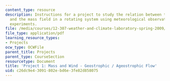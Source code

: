 ```yaml
---
content_type: resource
description: Instructions for a project to study the relation between the wind field
  and the mass field in a rotating system using meteorological observations and laboratory
  experiments.
file: /media/courses/12-307-weather-and-climate-laboratory-spring-2009/c26dc9e43091802ebd6e3fe82d858075_masswind.pdf
file_type: application/pdf
learning_resource_types:
- Projects
ocw_type: OCWFile
parent_title: Projects
parent_type: CourseSection
resourcetype: Document
title: 'Project 1: Mass and Wind - Geostrophic / Ageostrophic Flow'
uid: c26dc9e4-3091-802e-bd6e-3fe82d858075
---
```

